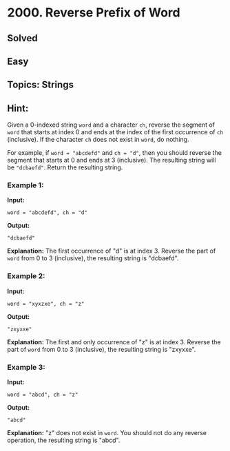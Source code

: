 # 2000. Reverse Prefix of Word
## Solved
## Easy
## Topics: Strings
## Hint: 
Given a 0-indexed string `word` and a character `ch`, reverse the segment of `word` that starts at index 0 and ends at the index of the first occurrence of `ch` (inclusive). If the character `ch` does not exist in `word`, do nothing.

For example, if `word = "abcdefd"` and `ch = "d"`, then you should reverse the segment that starts at 0 and ends at 3 (inclusive). The resulting string will be `"dcbaefd"`.
Return the resulting string.

### Example 1:
**Input:** 
```
word = "abcdefd", ch = "d"
```
**Output:** 
```
"dcbaefd"
```
**Explanation:** 
The first occurrence of "d" is at index 3. 
Reverse the part of `word` from 0 to 3 (inclusive), the resulting string is "dcbaefd".

### Example 2:
**Input:** 
```
word = "xyxzxe", ch = "z"
```
**Output:** 
```
"zxyxxe"
```
**Explanation:** 
The first and only occurrence of "z" is at index 3.
Reverse the part of `word` from 0 to 3 (inclusive), the resulting string is "zxyxxe".

### Example 3:
**Input:** 
```
word = "abcd", ch = "z"
```
**Output:** 
```
"abcd"
```
**Explanation:** 
"z" does not exist in `word`.
You should not do any reverse operation, the resulting string is "abcd".
```
